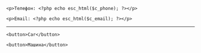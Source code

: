 <?php 
$c_phone = get_field('c_phone', 'option'); 
$c_email = get_field('c_email', 'option'); 

if ($c_phone): ?>
    <p>Телефон: <?php echo esc_html($c_phone); ?></p>
<?php endif; ?>

<?php if ($c_email): ?>
    <p>Email: <?php echo esc_html($c_email); ?></p>
<?php endif; ?>

-------------------

<?php
// Отримуємо поточний URL
$current_url = $_SERVER['REQUEST_URI'];

// Перевіряємо, чи є в URL "/en/"
if (strpos($current_url, '/en/') !== false): ?>
    <button>Car</button>
<?php else: ?>
    <button>Машина</button>
<?php endif; ?>
